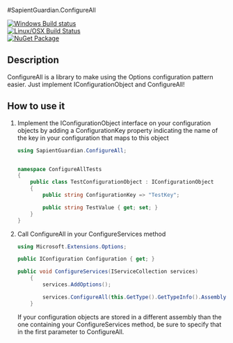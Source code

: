 #SapientGuardian.ConfigureAll

[![Windows Build status](https://ci.appveyor.com/api/projects/status/bxtp3m8vi50m1ba5?svg=true)](https://ci.appveyor.com/project/SapientGuardian/sapientguardian-configureall)<br />
[![Linux/OSX Build Status](https://travis-ci.org/SapientGuardian/SapientGuardian.ConfigureAll.png)](https://travis-ci.org/SapientGuardian/SapientGuardian.ConfigureAll)<br />
[![NuGet Package](https://img.shields.io/nuget/vpre/SapientGuardian.ConfigureAll.svg)](https://www.nuget.org/packages/SapientGuardian.ConfigureAll/)

## Description
ConfigureAll is a library to make using the Options configuration pattern easier. Just implement IConfigurationObject and ConfigureAll!

## How to use it

1. Implement the IConfigurationObject interface on your configuration objects by adding a ConfigurationKey property indicating the name of the key in your configuration that maps to this object
    ```C#
    using SapientGuardian.ConfigureAll;
    
    
    namespace ConfigureAllTests
    {
        public class TestConfigurationObject : IConfigurationObject
        {
            public string ConfigurationKey => "TestKey";
    
            public string TestValue { get; set; }
        }
    }
    ```  
2. Call ConfigureAll in your ConfigureServices method
    ```C#
    using Microsoft.Extensions.Options;

    public IConfiguration Configuration { get; }

    public void ConfigureServices(IServiceCollection services)
        {            
            services.AddOptions();

            services.ConfigureAll(this.GetType().GetTypeInfo().Assembly, Configuration);
        }
    ```
    If your configuration objects are stored in a different assembly than the one containing your ConfigureServices method, be sure to specify that in the first parameter to ConfigureAll.